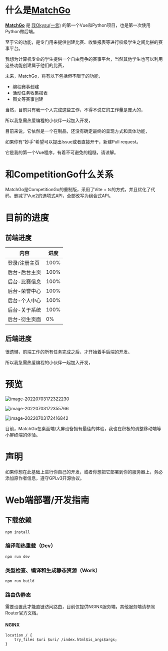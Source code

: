 # 什么是[MatchGo](https://github.com/Okysu/MatchGo)

**[MatchGo](https://github.com/Okysu/MatchGo)** 是 [我Okysu(一言)](https://yby.zone) 的第一个Vue和Python项目，也是第一次使用Python做后端。

至于它的功能，是专门用来提供创建比赛、收集报表等进行校级学生之间比拼的赛事平台。

我想为计算机专业的学生提供一个自由竞争的赛事平台，当然其他学生也可以利用这些功能创建属于他们的比赛，

未来，MatchGo，将有以下包括但不限于的功能，

- 编程赛事创建
- 活动任务收集报表
- 图文等赛事创建

当然，目前只有我一个人完成这些工作，不得不说它的工作量是庞大的，

所以我急需热爱编程的小伙伴一起加入开发，

目前来说，它依然是一个在制品，还没有确定最终的呈现方式和具体功能，

如果你有“妙手”希望可以提出Issue或者直接开干，新建Pull request。

它是我的第一个Vue程序，有着不可避免的粗糙，请谅解。

# 和CompetitionGo什么关系

MatchGo是CompetitionGo的重制版，采用了Vite + ts的方式，并且优化了代码，删减了Vue2的选项式API，全部改写为组合式API。

# 目前的进度

## 前端进度

| 内容          | 进度 |
| ------------- | ---- |
| 登录/注册主页 | 100% |
| 后台-后台主页 | 100% |
| 后台-比赛信息 | 100% |
| 后台-荣誉中心 | 100% |
| 后台-个人中心 | 100% |
| 后台-关于系统 | 100% |
| 后台-衍生页面 | 0%   |

## 后端进度

很遗憾，前端工作的所有任务完成之后，才开始着手后端的开发。

所以我急需热爱编程的小伙伴一起加入开发，

# 预览

![image-20220703172322230](https://source.yby.zone/upload/images/1656840203_OhCTpbeTrv0.png)

![image-20220703172355766](https://source.yby.zone/upload/images/1656840235_f7rLfnStqCO.png)

![image-20220703172416842](https://source.yby.zone/upload/images/1656840257_Naq2ViYK7lJ.png)

目前，MatchGo在桌面端/大屏设备拥有最佳的体验，我也在积极的调整移动端等小屏终端的体验。

# 声明

如果你想在此基础上进行你自己的开发，或者你想把它部署到你的服务器上，务必添加原作者信息，遵守GPLv3开源协议。

# Web端部署/开发指南

## 下载依赖

```sh
npm install
```

### 编译和热重载（Dev）

```sh
npm run dev
```

### 类型检查、编译和生成静态资源（Work）

```sh
npm run build
```
### 路由伪静态

需要设置此才能直链访问路由，目前仅提供NGINX服务端，其他服务端请参照Router官方文档。

#### NGINX

```
location / {
	try_files $uri $uri/ /index.html$is_args$args;
}
```